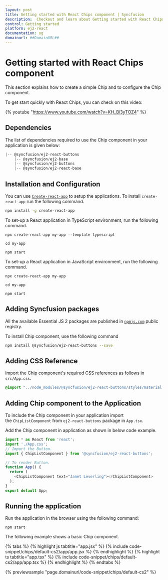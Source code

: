 ```yaml
---
layout: post
title: Getting started with React Chips component | Syncfusion
description:  Checkout and learn about Getting started with React Chips component of Syncfusion Essential JS 2 and more details.
control: Getting started 
platform: ej2-react
documentation: ug
domainurl: ##DomainURL##
---
```


# Getting started with React Chips component

This section explains how to create a simple Chip and to configure the Chip component.

To get start quickly with React Chips, you can check on this video:

{% youtube "https://www.youtube.com/watch?v=KH_Bi3yTOZ4" %}

## Dependencies

The list of dependencies required to use the Chip component in your application is given below:

```javascript
|-- @syncfusion/ej2-react-buttons
    |-- @syncfusion/ej2-base
    |-- @syncfusion/ej2-buttons
    |-- @syncfusion/ej2-react-base
```

## Installation and Configuration

You can use [`Create-react-app`](https://github.com/facebookincubator/create-react-app) to setup
the applications. To install `create-react-app` run the following command.

```bash
npm install -g create-react-app
```

To set-up a React application in TypeScript environment, run the following command.

```
npx create-react-app my-app --template typescript

cd my-app

npm start
```

To set-up a React application in JavaScript environment, run the following command.

```
npx create-react-app my-app

cd my-app

npm start
```

## Adding Syncfusion packages

All the available Essential JS 2 packages are published in [`npmjs.com`](https://www.npmjs.com/~syncfusionorg) public registry.

To install Chip component, use the following command

```bash
npm install @syncfusion/ej2-react-buttons --save
```

## Adding CSS Reference

Import the Chip component's required CSS references as follows in `src/App.css`.

```css
@import "../node_modules/@syncfusion/ej2-react-buttons/styles/material.css";
```

## Adding Chip component to the Application

To include the Chip component in your application import the `ChipListComponent` from `ej2-react-buttons` package in `App.tsx`.

Add the Chip component in application as shown in below code example.


```ts
import * as React from 'react';
import './App.css';
// Import the Button.
import { ChipListComponent } from '@syncfusion/ej2-react-buttons';

// To render Button.
function App() {
  return (
    <ChipListComponent text="Janet Leverling"></ChipListComponent>
  );
}
export default App;
```

## Running the application

Run the application in the browser using the following command:

```
npm start
```

The following example shows a basic Chip component.

{% tabs %}
{% highlight js tabtitle="app.jsx" %}
{% include code-snippet/chips/default-cs2/app/app.jsx %}
{% endhighlight %}
{% highlight ts tabtitle="app.tsx" %}
{% include code-snippet/chips/default-cs2/app/app.tsx %}
{% endhighlight %}
{% endtabs %}

{% previewsample "page.domainurl/code-snippet/chips/default-cs2" %}
